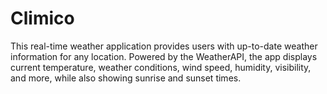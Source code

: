 # Climico
This real-time weather application provides users with up-to-date weather information for any location. Powered by the WeatherAPI, the app displays current temperature, weather conditions, wind speed, humidity, visibility, and more, while also showing sunrise and sunset times.
